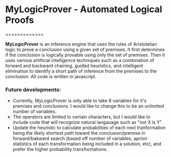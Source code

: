 # MyLogicProver - Automated Logical Proofs #
=============

**MyLogicProver** is an inference engine that uses the rules of Aristotelian logic to prove a conclusion using a given set of premises. It first determines if the conclusion is logically provable using only the set of premises. Then it uses various artificial intelligence techniques such as a combination of forward and backward chaining, guided heuristics, and intelligent elimination to identify a short path of inference from the premises to the conclusion. All code is written in javascript.

### Future developments: ###
* Currently, MyLogicProver is only able to take 8 variables for it's premises and conclusions. I would like to change this to be an unlimited number of variables. 
* The operators are limited to certain characters, but I would like to include code that will recognize natural langauage such as "not X is Y".
* Update the heuristic to calculate probabilities of each next tranformation being the likely shortest path toward the conclusion/premise in forward/bakward search (based off number of variables, apriori statistics of each transformation being included in a solution, etc), and prefer the higher probability transformations.
